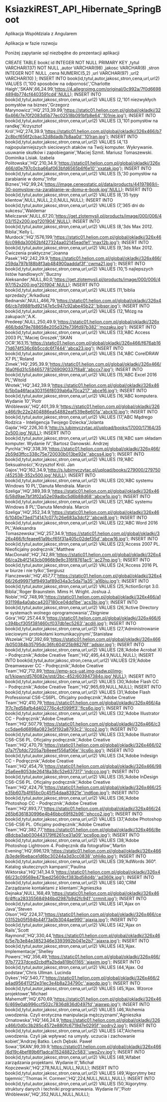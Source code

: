 # KsiazkiREST_API_Hibernate_SpringBoot

Aplikacja Współdziala z Angularem

Aplikacja w fazie rozwoju

Poniżej zapytanie sql niezbędne do prezentacji aplikacji

CREATE TABLE book(
   id     INTEGER  NOT NULL PRIMARY KEY 
  ,tytul  VARCHAR(137) NOT NULL
  ,autor  VARCHAR(98)
  ,jakosc VARCHAR(8)
  ,stron  INTEGER  NOT NULL
  ,cena   NUMERIC(5,2)
  ,url    VARCHAR(97)
  ,url2   VARCHAR(10)
);
INSERT INTO book(id,tytul,autor,jakosc,stron,cena,url,url2) VALUES (1,'100 sposobów na odporność','Charlotte Haigh','SKAN',66,24.99,'https://4.allegroimg.com/original/0c992a/7f0d66984894b774cf4403591cd4',NULL);
INSERT INTO book(id,tytul,autor,jakosc,stron,cena,url,url2) VALUES (2,'101 niezwykłych pomysłów na biznes','Grzegorz Marynowicz','HQ',213,39.99,'https://static01.helion.com.pl/global/okladki/326x466/7e70f2083d5b77ec02518b091bfb8e64','101nie.jpg');
INSERT INTO book(id,tytul,autor,jakosc,stron,cena,url,url2) VALUES (3,'101 pomysłów na randkę','Krzysztof Król','HQ',274,39.9,'https://static01.helion.com.pl/global/okladki/326x466/b72c8bcf656f2cbac32d8dadb7b8aa0d','101ran.jpg');
INSERT INTO book(id,tytul,autor,jakosc,stron,cena,url,url2) VALUES (4,'13 najpopularniejszych sieciowych ataków na Twój komputer. Wykrywanie. usuwanie skutków i zapobieganie','Maciej Szmit. Mariusz Tomaszewski. Dominika Lisiak. Izabela Politowska','HQ',210,34.9,'https://static01.helion.com.pl/global/okladki/326x466/d0e797c0cba66af063bfd6565b6f6e10','xxatak.jpg');
INSERT INTO book(id,tytul,autor,jakosc,stron,cena,url,url2) VALUES (5,'30 pomysłów na zarabianie w domu','Infor Biznes','HQ',99,24,'https://image.ceneostatic.pl/data/products/44197869/i-30-pomyslow-na-zarabianie-w-domu-e-book.jpg',NULL);
INSERT INTO book(id,tytul,autor,jakosc,stron,cena,url,url2) VALUES (6,'35 typy klientow',NULL,NULL,2,0,NULL,NULL);
INSERT INTO book(id,tytul,autor,jakosc,stron,cena,url,url2) VALUES (7,'365 dni do sukcesu','Waldemar Mielczarek',NULL,67,20,'https://get.zlotemysli.pl/products/image/000/006/403/152x200.jpg?201904',NULL);
INSERT INTO book(id,tytul,autor,jakosc,stron,cena,url,url2) VALUES (8,'3ds Max 2012. Biblia','Kelly L. Murdock','HQ',1576,199,'https://static01.helion.com.pl/global/okladki/326x466/c098da30062bf427324aa02145ead1e1','max12b.jpg');
INSERT INTO book(id,tytul,autor,jakosc,stron,cena,url,url2) VALUES (9,'3ds Max 2012. Ćwiczenia praktyczne','Joanna Pasek','HQ',242,29.9,'https://static01.helion.com.pl/global/okladki/326x466/259da797b188b8f3ab484900aaddaf3f','cwma21.jpg');
INSERT INTO book(id,tytul,autor,jakosc,stron,cena,url,url2) VALUES (10,'5 najlepszych listów handlowych','Buczny Aleksander',NULL,80,0,'https://get.zlotemysli.pl/products/image/000/006/497/152x200.jpg?201904',NULL);
INSERT INTO book(id,tytul,autor,jakosc,stron,cena,url,url2) VALUES (11,'biblia sprzedaży','Arkadiusz Bednarski',NULL,466,79,'https://static01.helion.com.pl/global/okladki/326x466/cb7d988fbd92147e5c947c92abe45b22','bibspr.jpg');
INSERT INTO book(id,tytul,autor,jakosc,stron,cena,url,url2) VALUES (12,'Mózg na zakupach','A.K. Predeep',NULL,250,49.9,'https://static01.helion.com.pl/global/okladki/326x466/bdd79e788658e205d32fe739fd97b382','mozaku.jpg');
INSERT INTO book(id,tytul,autor,jakosc,stron,cena,url,url2) VALUES (13,'ABC Access 2003 PL','Maciej Groszek','SKAN OCR',163,15,'https://static01.helion.com.pl/global/okladki/326x466/f676ab1671d674f536c6b5ccdc6f7444','abca23.jpg');
INSERT INTO book(id,tytul,autor,jakosc,stron,cena,url,url2) VALUES (14,'ABC CorelDRAW X7 PL','Roland Zimek','HQ',295,39.9,'https://static01.helion.com.pl/global/okladki/326x466/16a0f6d31c584657781269090337f8a8','abccx7.jpg');
INSERT INTO book(id,tytul,autor,jakosc,stron,cena,url,url2) VALUES (15,'ABC Excel 2016 PL','Witold Wrotek','HQ',342,39.9,'https://static01.helion.com.pl/global/okladki/326x466/5b0a46faca303156f8039ab6a70ca217','abce16.jpg');
INSERT INTO book(id,tytul,autor,jakosc,stron,cena,url,url2) VALUES (16,'ABC komputera. Wydanie 10','Piotr Wróblewski','HQ',401,39.9,'https://static01.helion.com.pl/global/okladki/326x466/9c22e2404886ea54882eaf539e8e601a','abck10.jpg');
INSERT INTO book(id,tytul,autor,jakosc,stron,cena,url,url2) VALUES (17,'ABC Mądrego Rodzica - Inteligencja Twojego Dziecka','Jolanta Gajda','HQ',226,30.9,'http://s.lubimyczytac.pl/upload/books/17000/17164/352x500.jpg',NULL);
INSERT INTO book(id,tytul,autor,jakosc,stron,cena,url,url2) VALUES (18,'ABC sam składam komputer. Wydanie IV','Bartosz Danowski. Andrzej Pyrchla','HQ',338,39,'https://static01.helion.com.pl/global/okladki/326x466/2b59d3ffcc338c75e720030b013be92e','abcss4.jpg');
INSERT INTO book(id,tytul,autor,jakosc,stron,cena,url,url2) VALUES (19,'ABC Seksualności','Krzysztof Król. Jan Gajos','HQ',162,34.9,'http://s.lubimyczytac.pl/upload/books/279000/279750/452538-352x500.jpg',NULL);
INSERT INTO book(id,tytul,autor,jakosc,stron,cena,url,url2) VALUES (20,'ABC systemu Windows 10 PL','Danuta Mendrala. Marcin Szeliga','HQ',389,39.9,'https://static01.helion.com.pl/global/okladki/326x466/58d9ae7bf3f02a52e09adbc5d6b88d68','abcw1p.jpg');
INSERT INTO book(id,tytul,autor,jakosc,stron,cena,url,url2) VALUES (21,'ABC systemu Windows 8 PL','Danuta Mendrala. Marcin Szeliga','HQ',352,34.9,'https://static01.helion.com.pl/global/okladki/326x466/1040e73ed714147c077c26e683a3dcf2','abcwi8.jpg');
INSERT INTO book(id,tytul,autor,jakosc,stron,cena,url,url2) VALUES (22,'ABC Word 2016 PL','Aleksandra Tomaszewska','HQ',257,34.9,'https://static01.helion.com.pl/global/okladki/326x466/fcfeaee61a9bcf65f31a405c02def35d','abcw16.jpg');
INSERT INTO book(id,tytul,autor,jakosc,stron,cena,url,url2) VALUES (23,'Access 2007 PL. Nieoficjalny podręcznik','Matthew MacDonald','HQ',742,89,'https://static01.helion.com.pl/global/okladki/326x466/ca2b4f2143cb0966b9e9c316f8761ac5','ac27np.jpg');
INSERT INTO book(id,tytul,autor,jakosc,stron,cena,url,url2) VALUES (24,'Access 2016 PL w biurze i nie tylko','Sergiusz Flanczewski','HQ',457,77,'https://static01.helion.com.pl/global/okladki/326x466/26d99971df9493af89d34a3c5da71a35','a16biu.jpg');
INSERT INTO book(id,tytul,autor,jakosc,stron,cena,url,url2) VALUES (25,'ActionScript 3.0. Biblia','Roger Braunstein. Mims H. Wright. Joshua J. Noble','HQ',748,99,'https://static01.helion.com.pl/global/okladki/326x466/a1931198a4a0abca4207180ce04dd1be','acs3bi.jpg');
INSERT INTO book(id,tytul,autor,jakosc,stron,cena,url,url2) VALUES (26,'Active Directory w systemach wolnego oprogramowania','Zbigniew Góra','HQ',257,44.9,'https://static01.helion.com.pl/global/okladki/326x466/6c394bcf305f381460cf037db1ec5263','acdili.jpg');
INSERT INTO book(id,tytul,autor,jakosc,stron,cena,url,url2) VALUES (27,'Administrowanie sieciowymi protokołami komunikacyjnymi','Stanisław Wszelak','HQ',392,69,'https://static01.helion.com.pl/global/okladki/326x466/b050384b35795dc36fc604f25b98276f','adsipr.jpg');
INSERT INTO book(id,tytul,autor,jakosc,stron,cena,url,url2) VALUES (28,'Adobe Acrobat XI - Podręcznik','Adobe Creative Team','HQ',495,44.9,NULL,NULL);
INSERT INTO book(id,tytul,autor,jakosc,stron,cena,url,url2) VALUES (29,'Adobe Dreamweaver CC - Podręcznik','Adobe Creative Team','HQ',712,89,'https://emp-scs-uat.img-osdw.pl/img-p/1/kipwn/d576082e/std/2bc-452/603947384o.jpg',NULL);
INSERT INTO book(id,tytul,autor,jakosc,stron,cena,url,url2) VALUES (30,'Adobe Flash CC - Podręcznik','Adobe Creative Team','HQ',965,69,NULL,NULL);
INSERT INTO book(id,tytul,autor,jakosc,stron,cena,url,url2) VALUES (31,'Adobe Flash Professional CS6-CS6PL. Oficjalny podręcznik','Adobe Creative Team','HQ',410,79,'https://static01.helion.com.pl/global/okladki/326x466/4a1f7c7ed58afb4d402776c4cf099ff3','flcs6o.jpg');
INSERT INTO book(id,tytul,autor,jakosc,stron,cena,url,url2) VALUES (32,'Adobe Illustrator CC - Podręcznik','Adobe Creative Team','HQ',507,79,'https://static01.helion.com.pl/global/okladki/326x466/c3cc5dae6d6898a0823e5f192a8793c2','ilcco2.jpg');
INSERT INTO book(id,tytul,autor,jakosc,stron,cena,url,url2) VALUES (33,'Adobe Illustrator CS6-CS6 PL. Oficjalny podręcznik','Adobe Creative Team','HQ',470,79,'https://static01.helion.com.pl/global/okladki/326x466/02d7a7f7bfdc7205a7b8eeef556af06e','ilcs6o.jpg');
INSERT INTO book(id,tytul,autor,jakosc,stron,cena,url,url2) VALUES (34,'Adobe Indesign CC - Podręcznik','Adobe Creative Team','HQ',454,79,'https://static01.helion.com.pl/global/okladki/326x466/9825a6ee8053de26418a38c52e637317','indcco.jpg');
INSERT INTO book(id,tytul,autor,jakosc,stron,cena,url,url2) VALUES (35,'Adobe InDesign CS6-CS6 PL. Oficjalny podręcznik','Adobe Creative Team','HQ',424,79,'https://static01.helion.com.pl/global/okladki/326x466/25e35b607b4f65bc0c45f54daa83921e','ind6op.jpg');
INSERT INTO book(id,tytul,autor,jakosc,stron,cena,url,url2) VALUES (36,'Adobe Photoshop CC - Podręcznik','Adobe Creative Team','HQ',893,77,'https://static01.helion.com.pl/global/okladki/326x466/24265b6361830996e4b46bbc69f82b96','phcco2.jpg');
INSERT INTO book(id,tytul,autor,jakosc,stron,cena,url,url2) VALUES (37,'Adobe Photoshop CS6-CS6 PL. Oficjalny podręcznik','Adobe Creative Team','HQ',382,77,'https://static01.helion.com.pl/global/okladki/326x466/8ed8dcba3ab030443179f6261ce31a09','pcs6op.jpg');
INSERT INTO book(id,tytul,autor,jakosc,stron,cena,url,url2) VALUES (38,'Adobe Photoshop Lightroom 4. Podręcznik dla fotografów','Martin Evening','HQ',696,129,'https://static01.helion.com.pl/global/okladki/326x466/b3ede9bebace1d6bc30244a3d3cc0838','phli4p.jpg');
INSERT INTO book(id,tytul,autor,jakosc,stron,cena,url,url2) VALUES (39,'AdWords 360°. Katalog skutecznych kampanii','Paulina Wiktorska','HQ',141,34.9,'https://static01.helion.com.pl/global/okladki/326x466/23c09569e471bed25609cf383bd58d4b','ad360k.jpg');
INSERT INTO book(id,tytul,autor,jakosc,stron,cena,url,url2) VALUES (40,'CRM Zarządzanie kontaktami z klientami','Agnieszka Dejnaka',NULL,168,49,'https://static01.helion.com.pl/global/okladki/326x466/4ffca283355684946bd2987b9d2fc941','crmnit.jpg');
INSERT INTO book(id,tytul,autor,jakosc,stron,cena,url,url2) VALUES (41,'Ajax on Java','Steven Olson','HQ',224,37,'https://static01.helion.com.pl/global/okladki/326x466/ce03152b05f594b44f73a0b3044ae990','ajaxja.jpg');
INSERT INTO book(id,tytul,autor,jakosc,stron,cena,url,url2) VALUES (42,'Ajax on Rails','Scott Raymond','HQ',330,44,'https://static01.helion.com.pl/global/okladki/326x466/5e7b3e84e3852346e3393992b041e2b7','ajaxra.jpg');
INSERT INTO book(id,tytul,autor,jakosc,stron,cena,url,url2) VALUES (43,'Ajax. Implementacje','Shelley Powers','HQ',356,49,'https://static01.helion.com.pl/global/okladki/326x466/97b77237dced2cbdffa2bda819b01165','ajaxim.jpg');
INSERT INTO book(id,tytul,autor,jakosc,stron,cena,url,url2) VALUES (44,'Ajax. Od podstaw','Chris Ullman. Lucinda Dykes','HQ',540,77,'https://static01.helion.com.pl/global/okladki/326x466/2a4ad9564112f2e31ec3e4b8a234790c','ajaodp.jpg');
INSERT INTO book(id,tytul,autor,jakosc,stron,cena,url,url2) VALUES (45,'Ajax. Wzorce projektowe','Michael Mahemoff','HQ',670,69,'https://static01.helion.com.pl/global/okladki/326x466/469e0ab996ccf502c7836d836d0497fd','ajaxwp.jpg');
INSERT INTO book(id,tytul,autor,jakosc,stron,cena,url,url2) VALUES (46,'Alchemia uwodzenia. Czyli erotyczna manipulacja mężczyznami','Agnieszka Ornatowska','HQ',146,24.9,'https://static01.helion.com.pl/global/okladki/326x466/0d0c3b285c4572e880fc6719d7e0295f','podry2.jpg');
INSERT INTO book(id,tytul,autor,jakosc,stron,cena,url,url2) VALUES (47,'Alchemia uwodzenia. Czyli jak wpływać na umysły. uczucia i zachowanie kobiet','Andrzej Batko. Lech Dębski. Paweł Sowa','SKAN',99,39.9,'https://static01.helion.com.pl/global/okladki/326x466/6d19c4bef89b6f1adca115248822c583','uwo2vv.jpg');
INSERT INTO book(id,tytul,autor,jakosc,stron,cena,url,url2) VALUES (48,'Alfabet zarządzania projektami. Wydanie II','Michał Kopczewski','HQ',278,NULL,NULL,NULL);
INSERT INTO book(id,tytul,autor,jakosc,stron,cena,url,url2) VALUES (49,'Algorytmy bez tajemnic','Thomas H. Cormen','HQ',224,NULL,NULL,NULL);
INSERT INTO book(id,tytul,autor,jakosc,stron,cena,url,url2) VALUES (50,'Algorytmy. struktury danych i techniki programowania. Wydanie IV','Piotr Wróblewski','HQ',352,NULL,NULL,NULL);
